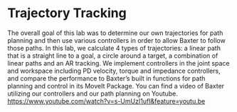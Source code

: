 # Trajectory Tracking 
The overall goal of this lab was to determine our own trajectories for path planning and then use various controllers in order to allow Baxter to follow those paths. In this lab, we calculate 4 types of trajectories: a linear path that is a straight line to a goal, a circle around a target, a combination of linear paths and an AR tracking. We implement controllers in the joint space and workspace including PD velocity, torque and impedance controllers, and compare the performance to Baxter’s built in functions for path planning and control in its MoveIt Package.
You can find a video of Baxter utilizing our controllers and our path planning on Youtube.
https://www.youtube.com/watch?v=s-UmUzI1ufI&feature=youtu.be
